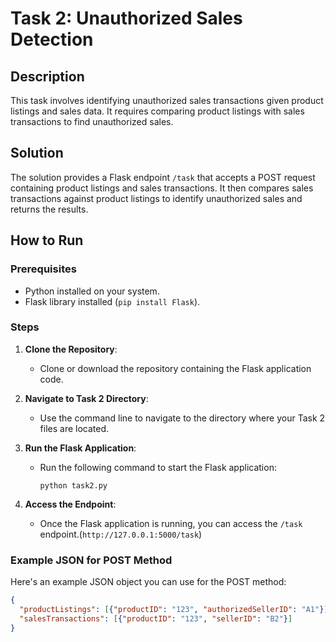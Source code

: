 # Task 2: Unauthorized Sales Detection

## Description
This task involves identifying unauthorized sales transactions given product listings and sales data. It requires comparing product listings with sales transactions to find unauthorized sales.

## Solution
The solution provides a Flask endpoint `/task` that accepts a POST request containing product listings and sales transactions. It then compares sales transactions against product listings to identify unauthorized sales and returns the results.

## How to Run

### Prerequisites
- Python installed on your system.
- Flask library installed (`pip install Flask`).

### Steps
1. **Clone the Repository**:
   - Clone or download the repository containing the Flask application code.

2. **Navigate to Task 2 Directory**:
   - Use the command line to navigate to the directory where your Task 2 files are located.

3. **Run the Flask Application**:
   - Run the following command to start the Flask application:
     ```
     python task2.py
     ```

4. **Access the Endpoint**:
   - Once the Flask application is running, you can access the `/task` endpoint.(`http://127.0.0.1:5000/task`)

### Example JSON for POST Method
Here's an example JSON object you can use for the POST method:
```json
{
  "productListings": [{"productID": "123", "authorizedSellerID": "A1"}],
  "salesTransactions": [{"productID": "123", "sellerID": "B2"}]
}

